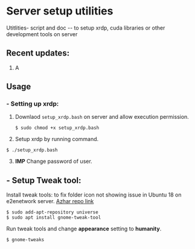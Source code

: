 # Server setup utilities
Utitlities- script and doc -- to setup xrdp, cuda libraries or other development tools on server

## Recent updates:

1. A
## Usage

### - Setting up xrdp:

1. Downlaod `setup_xrdp.bash` on server and allow execution permission.
   ```
   $ sudo chmod +x setup_xrdp.bash
   ```
   
2. Setup xrdp by running command.
  ```
  $ ./setup_xrdp.bash
  ```
3. **IMP** Change password of user. 


## - Setup Tweak tool:

Install tweak tools: to fix folder icon not showing issue in Ubuntu 18 on e2enetwork server. [Azhar repo link](https://github.com/azroddin123/Setup_Learn/blob/master/Ubuntu%20Issues.)

```
$ sudo add-apt-repository universe
$ sudo apt install gnome-tweak-tool
```

Run tweak tools and change **appearance** setting to **humanity**.

```
$ gnome-tweaks
```
